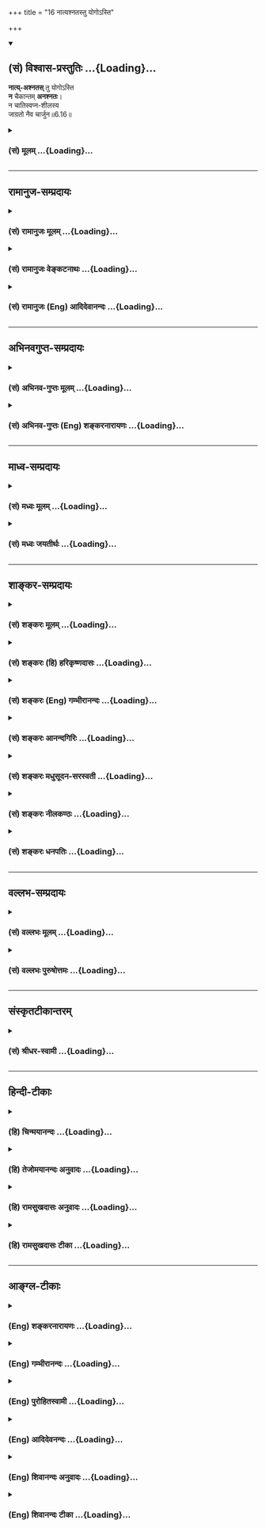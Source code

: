 +++
title = "16 नात्यश्नतस्तु योगोऽस्ति"

+++
<div class="js_include" newlevelforh1="2" title="(सं) विश्वास-प्रस्तुतिः" unfilled url="/mahAbhAratam/vyAsaH/shlokashaH/06-bhIShma-parva/03-bhagavad-gItA-parva/saMskRtam/vishvAsa-prastutiH/06_Atma-saMyama-yogaH_a/16_nAtyashnatastu_yo.md">
<details open><summary><h2>(सं) विश्वास-प्रस्तुतिः ...{Loading}...</h2></summary>

**नात्य्-अश्नतस्** तु योगोऽस्ति  
**न** चैकान्तम् **अनश्नतः**।  
न चातिस्वप्न-शीलस्य  
जाग्रतो नैव चार्जुन॥6.16॥
</details>
</div>
<div class="js_include collapsed" newlevelforh1="3" title="(सं) मूलम्" unfilled url="/mahAbhAratam/vyAsaH/shlokashaH/06-bhIShma-parva/03-bhagavad-gItA-parva/saMskRtam/mUlam/06_Atma-saMyama-yogaH_a/16_nAtyashnatastu_yo.md">
<details><summary><h3>(सं) मूलम् ...{Loading}...</h3></summary>

नात्यश्नतस्तु योगोऽस्ति न चैकान्तमनश्नतः।  
न चातिस्वप्नशीलस्य जाग्रतो नैव चार्जुन।।6.16।।
</details>
</div>


_________________
## रामानुज-सम्प्रदायः
<div class="js_include collapsed" newlevelforh1="3" title="(सं) रामानुजः मूलम्" unfilled url="/mahAbhAratam/vyAsaH/shlokashaH/06-bhIShma-parva/03-bhagavad-gItA-parva/saMskRtam/rAmAnujaH/mUlam/06_Atma-saMyama-yogaH_a/16_nAtyashnatastu_yo.md">
<details><summary><h3>(सं) रामानुजः मूलम् ...{Loading}...</h3></summary>

।।6.16।। अत्यशनानशने योगविरोधिनी अतिविहारविहारौ च तथातिमात्रस्वप्नजागर्ये
तथा च अत्यायासानायासौ।

</details>
</div>
<div class="js_include collapsed" newlevelforh1="3" title="(सं) रामानुजः वेङ्कटनाथः" unfilled url="/mahAbhAratam/vyAsaH/shlokashaH/06-bhIShma-parva/03-bhagavad-gItA-parva/saMskRtam/rAmAnujaH/venkaTanAthaH/06_Atma-saMyama-yogaH_a/16_nAtyashnatastu_yo.md">
<details><summary><h3>(सं) रामानुजः वेङ्कटनाथः ...{Loading}...</h3></summary>

  
  
।।6.16।। उचितदेशप्रभृति परमात्मचिन्तनपर्यन्तं ह्यत्र योगोपकरणमेव
अतःअन्यदपीत्युक्तम्। योगोपकरणं योगोपकारकम्।
अत्यशनादेर्योगविरोधित्वंनात्यश्नतः इति श्लोकस्यार्थः। मिताहारादेस्तु
योगोपयुक्तत्वंयुक्ताहार इति श्लोकेनोच्यत इति व्यतिरेकतोऽन्वयतश्च एक
एवार्थः स्थिरीक्रियत इति विभागमभिप्रेत्याह अत्यशनेति। युक्ताहार इति
श्लोके विहारायासयोरपि उक्तत्वात् पूर्वत्रापि हि तावभिप्रेताविति
दर्शयितुंअतिविहाराविहारावत्यायासानायासावित्युक्तम्। जाग्रतः
इत्यत्राप्यतिरनुषञ्जनीयः।
पूर्वश्लोकोक्तातिशब्दप्रतियोगिकत्वाद्युक्तशब्दो मितपर
इत्यभिप्रायेणमिताहारेत्यादिकमुक्तम्। श्रूयते हि यद्ध्यात्मसम्मितमन्नं
तदवति तन्न हिनस्ति तद्यत्कनीयो न तदवति इति। स्मरन्ति चउदरस्यार्धमन्नस्य
तृतीयमुदकस्य तु। वायोः सच्चरणार्थं तु चतुर्थमवशेषयेत् इति। अतो
न्यूनाधिकादिसमस्तदोषराहित्यं युक्तशब्देनाभिप्रेतम्। द्वन्द्वात्पूर्वमपि
परमिव प्रत्येकमन्वेतव्यम्। विहारशब्दः सञ्चारपरः
तन्द्रीपरिहारार्थविनोदपरो वा। पारिशेष्यादौचित्याच्च चेष्टाशब्दार्थोऽत्र
श्रमहेतुरायासः। दुःखशब्दासङ्कोचाद्योगसामर्थ्याच्चसकलेति विशेषितम्।
तत्फलितमाह बन्धनाशन इति। एवंविधस्य योगो दुःखहा भवतीत्यन्वये योगस्य
पूर्वसिद्धताभ्रमः स्यात् तद्वयदासायसम्पन्नो भवतीत्युक्तम्।

</details>
</div>
<div class="js_include collapsed" newlevelforh1="3" title="(सं) रामानुजः (Eng) आदिदेवानन्दः" unfilled url="/mahAbhAratam/vyAsaH/shlokashaH/06-bhIShma-parva/03-bhagavad-gItA-parva/saMskRtam/rAmAnujaH/english/AdidevAnandaH/06_Atma-saMyama-yogaH_a/16_nAtyashnatastu_yo.md">
<details><summary><h3>(सं) रामानुजः (Eng) आदिदेवानन्दः ...{Loading}...</h3></summary>

6.16 Over-eating and excessive fasting are opposed to Yoga. So also are excessive recreation and non-recreation, too much of sleep and too much of vigil. So too, are overwork and idleness.

</details>
</div>


_________________
## अभिनवगुप्त-सम्प्रदायः
<div class="js_include collapsed" newlevelforh1="3" title="(सं) अभिनव-गुप्तः मूलम्" unfilled url="/mahAbhAratam/vyAsaH/shlokashaH/06-bhIShma-parva/03-bhagavad-gItA-parva/saMskRtam/abhinava-guptaH/mUlam/06_Atma-saMyama-yogaH_a/16_nAtyashnatastu_yo.md">
<details><summary><h3>(सं) अभिनव-गुप्तः मूलम् ...{Loading}...</h3></summary>

।।6.16 6.17।। योगोऽस्तीति। युक्ताहारेति। आहारेषु +++(N योऽपि आहारेषु)+++
आह्रियमाणेषु विषयेषु +++(omits विषयेषु)+++। विहारः उपभोगाय प्रवृत्तिः +++(SK [n]
उपयोगाय प्रवृत्तिः)+++। तस्याश्च युक्तत्वं
नात्यन्तासक्तिर्नात्यन्तपरिवर्जनम्। एवं सर्वत्र। शिष्टं स्पष्टम्। जागरत
इत्यादि मुनेः प्रमाणत्वात्+++(N जाग्रत इति मनःप्रमाणत्वात्)+++ वेदवत्।
एवमन्यत्रापि।

</details>
</div>
<div class="js_include collapsed" newlevelforh1="3" title="(सं) अभिनव-गुप्तः (Eng) शङ्करनारायणः" unfilled url="/mahAbhAratam/vyAsaH/shlokashaH/06-bhIShma-parva/03-bhagavad-gItA-parva/saMskRtam/abhinava-guptaH/english/shankaranArAyaNaH/06_Atma-saMyama-yogaH_a/16_nAtyashnatastu_yo.md">
<details><summary><h3>(सं) अभिनव-गुप्तः (Eng) शङ्करनारायणः ...{Loading}...</h3></summary>

6.16 See Comment under 6.17

</details>
</div>


_________________
## माध्व-सम्प्रदायः
<div class="js_include collapsed" newlevelforh1="3" title="(सं) मध्वः मूलम्" unfilled url="/mahAbhAratam/vyAsaH/shlokashaH/06-bhIShma-parva/03-bhagavad-gItA-parva/saMskRtam/madhvaH/mUlam/06_Atma-saMyama-yogaH_a/16_nAtyashnatastu_yo.md">
<details><summary><h3>(सं) मध्वः मूलम् ...{Loading}...</h3></summary>

।।6.16।। अनशनादिनिषेधोऽशक्तस्य। उक्तं
हिनिद्राशनभयश्वासचेष्टातन्त्रादिवर्जनम्। कृत्वाऽनिमीलिताक्षस्तु शक्तो
ध्यायन्प्रसीदति (प्रसिध्यति)। इति नारदीये।

</details>
</div>
<div class="js_include collapsed" newlevelforh1="3" title="(सं) मध्वः जयतीर्थः" unfilled url="/mahAbhAratam/vyAsaH/shlokashaH/06-bhIShma-parva/03-bhagavad-gItA-parva/saMskRtam/madhvaH/jayatIrthaH/06_Atma-saMyama-yogaH_a/16_nAtyashnatastu_yo.md">
<details><summary><h3>(सं) मध्वः जयतीर्थः ...{Loading}...</h3></summary>

।।6.16 6.17।। न चैकान्तमनश्नतः ৷৷. जाग्रतो नैव च इति
युञ्जानस्यानशनजागरणनिषेधः क्रियते ससर्वविषय इति प्रतीतिनिरासायार्थमाह
**अनशनादि**ति। कुतः इत्यतः शक्तस्य तद्विधानादित्याह **उक्तं ही**ति।
आमीलिताक्ष ईषन्निमीलिताक्षः शक्तस्त्विति सम्बन्धः। आहारादीनां केन
युक्तत्वं इत्यत आह **युक्ते**ति। उपायः समाधिः। समाधिर्हि धात्वर्थः।
तद्वत्ता च प्रत्ययार्थः। अतः सोपायेत्युक्तम्। आहारादेः सोपायत्वं नाम
कीदृशं इत्यत आह **यावते**ति। आदिपदेनेन्द्रियोत्सेकालस्यादेः सङ्ग्रहः।
उपायेन साहित्यं नाम तदविरोधित्वम्। तच्चैवम्भूतमित्यर्थः।

</details>
</div>


_________________
## शाङ्कर-सम्प्रदायः
<div class="js_include collapsed" newlevelforh1="3" title="(सं) शङ्करः मूलम्" unfilled url="/mahAbhAratam/vyAsaH/shlokashaH/06-bhIShma-parva/03-bhagavad-gItA-parva/saMskRtam/shankaraH/mUlam/06_Atma-saMyama-yogaH_a/16_nAtyashnatastu_yo.md">
<details><summary><h3>(सं) शङ्करः मूलम् ...{Loading}...</h3></summary>

।।6.16।। **न अत्यश्नतः** आत्मसंमितमन्नपरिमाणमतीत्याश्नतः अत्यश्नतः न
**योगः अस्ति। न च एकान्तम् अनश्नतः** योगः अस्ति। यदु ह वा आत्मसंमितमन्नं
तदवति तन्न हिनस्ति यद्भूयो हिनस्ति तद्यत् कनीयोऽन्नं न तदवति (शतपथ) इति
श्रुतेः। तस्मात् योगी न आत्मसंमितात् अन्नात् अधिकं न्यूनं वा अश्नीयात्।
अथवा योगिनः योगशास्त्रे परिपठितात् अन्नपरिमाणात् अतिमात्रमश्नतः योगो
नास्ति। उक्तं हि अधर्मशब्दस्य सव्यञ्जनान्नस्य तृतीयमुदकस्य च। वायोः
संचरणार्थं तु चतुर्थमवशेषयेत् इत्यादिपरिमाणम्। तथा **न च
अतिस्वप्नशीलस्य** योगो भवति **नैव च** अतिमात्रं **जाग्रतो** भवति च
**अर्जुन**।। कथं पुनः योगो भवति इत्युच्यते

</details>
</div>
<div class="js_include collapsed" newlevelforh1="3" title="(सं) शङ्करः (हि) हरिकृष्णदासः" unfilled url="/mahAbhAratam/vyAsaH/shlokashaH/06-bhIShma-parva/03-bhagavad-gItA-parva/saMskRtam/shankaraH/hindI/harikRShNadAsaH/06_Atma-saMyama-yogaH_a/16_nAtyashnatastu_yo.md">
<details><summary><h3>(सं) शङ्करः (हि) हरिकृष्णदासः ...{Loading}...</h3></summary>

।।6.16।। अब योगीके आहार आदिके नियम कहे जाते हैं अधिक खानेवालेका अर्थात्
अपनी शक्तिका उल्लङ्घन करके शक्तिसे अधिक भोजन करनेवालाका योग सिद्ध नहीं
होता और बिल्कुल न खानेवालेका भी योग सिद्ध नहीं होता क्योंकि यह श्रुति है
कि जो अपने शरीरकी शक्तिके अनुसार अन्न खाया जाता है वह रक्षा करता है वह
कष्ट नहीं देता ( बिगाड़ नहीं करता ) जो उससे अधिक होता है वह कष्ट देता है
और जो प्रमाणसे कम होता है वह रक्षा नहीं करता। इसलिये योगीको चाहिये कि
अपने लिये जितना उपयुक्त हो उससे कम या ज्यादा अन्न न खाय। अथवा यह अर्थ
समझो कि योगीके लिये योगशास्त्रमें बतलाया हुआ जो अन्नका परिमाण है उससे
अधिक खानेवालेका योग सिद्ध नहीं होता। वहाँ यह परिमाण बतलाया है कि पेटका
आधा भाग अर्थात् दो हिस्से तो शाकपात आदि व्यञ्जनोंसहित भोजनसे और तीसरा
हिस्सा जलसे पूर्ण करना चाहिये तथा चौथा वायुके आनेजानेके लिये खाली रखना
चाहिये इत्यादि। तथा हे अर्जुन न तो बहुत सोनेवालेका ही योग सिद्ध होता है
और न अधिक जागनेवालेको ही योगसिद्धि प्राप्त होती है।

</details>
</div>
<div class="js_include collapsed" newlevelforh1="3" title="(सं) शङ्करः (Eng) गम्भीरानन्दः" unfilled url="/mahAbhAratam/vyAsaH/shlokashaH/06-bhIShma-parva/03-bhagavad-gItA-parva/saMskRtam/shankaraH/english/gambhIrAnandaH/06_Atma-saMyama-yogaH_a/16_nAtyashnatastu_yo.md">
<details><summary><h3>(सं) शङ्करः (Eng) गम्भीरानन्दः ...{Loading}...</h3></summary>

6.16 (Tu, but) O Arjuna, Yoga na asti, is not; atiasnatah, for one who
eats too much, for one who eats food more than his capacity; na ca, nor
is Yoga; anasnatah, for one who does not eat; ekantam, at all. This
accords with the Vedic text, 'As is well known, if one eats that much
food which is within one's capacity, then it sustains him, it does not
hurt him; that which is more, it harms him; that which is less, it does
not sustain him' (Sa. Br.; Bo. Sm. 2.7.22). Therefore, a yogi should not
eat food more or less than what is suitable for him. Or the meaning is
that Yoga is not for one who eats more food than what is prescribed for
a yogi in the scriptures on Yoga. Indeed, the antity has been mentioned
in, 'One half of the stomach is to be filled with food including
curries; the third arter is to be filled with water; but the fourth
arter is to be left for the movement of air,' etc. Similarly, Yoga is
not for ati svapna-silasya, one who habitually sleeps too long; and Yoga
is na eva, surely not; jagratah, for one who keeps awake too long. How,
again, does Yoga become possibel; This is being stated:

</details>
</div>
<div class="js_include collapsed" newlevelforh1="3" title="(सं) शङ्करः आनन्दगिरिः" unfilled url="/mahAbhAratam/vyAsaH/shlokashaH/06-bhIShma-parva/03-bhagavad-gItA-parva/saMskRtam/shankaraH/AnandagiriH/06_Atma-saMyama-yogaH_a/16_nAtyashnatastu_yo.md">
<details><summary><h3>(सं) शङ्करः आनन्दगिरिः ...{Loading}...</h3></summary>

।।6.16।। आहारादीत्यादिशब्देन विहारजागरितादि चोच्यते
आत्मसंमितमन्नपरिमाणमष्टग्रासादि। आहारनियमे शतपथश्रुतिं प्रमाणयति **यदु ह
वा इति**। तदन्नं भुज्यमानं यदु ह वा इति प्रसिद्ध्यानूदितमवति
अनुष्ठानयोग्यतामापाद्यानुष्ठानद्वारेण भोक्तारं रक्षति न
पुनस्तदन्नमस्यानर्थाय भवतीत्यर्थः। यत्पुनरात्मसंमिताद्भूयोऽधिकतरं
शास्त्रमतिक्रम्य भुज्यते तदात्मानं हिनस्ति भोक्तुरनर्थाय भवति। यच्चान्नं
कनीयोऽल्पतरं शास्त्रनिश्चयाभावादद्यते तदन्नमनुष्ठानयोग्यतादिद्वारा न
रक्षितुं क्षमते। तस्मादत्यधिकमत्यल्पं चान्नं योगमारुरुक्षता
त्याज्यमित्यर्थः। श्रुतिसिद्धमर्थं निगमयति **तस्मादिति।**
नेत्यादेर्व्याख्यानान्तरमाह **अथवेति।** किं तदन्नपरिमाणं योगशास्त्रोक्तं
यदधिकं न्यूनं वाभ्यवहरतो योगानुपपत्तिरित्याशङ्क्याह **उक्तं**
**हीति।**पूरयेदशनेनार्धं तृतीयमुदकेन तु। वायोः संचरणार्थं तु
चतुर्थमवशेषयेत्।। इति वाक्यमादिशब्दार्थः। यथा अत्यन्तमश्नतोऽनश्नतश्च
योगो न संभवति तथात्यन्तं स्वपतो जाग्रतश्च न योगः संभवतीत्याह **तथेति।**

</details>
</div>
<div class="js_include collapsed" newlevelforh1="3" title="(सं) शङ्करः मधुसूदन-सरस्वती" unfilled url="/mahAbhAratam/vyAsaH/shlokashaH/06-bhIShma-parva/03-bhagavad-gItA-parva/saMskRtam/shankaraH/madhusUdana-sarasvatI/06_Atma-saMyama-yogaH_a/16_nAtyashnatastu_yo.md">
<details><summary><h3>(सं) शङ्करः मधुसूदन-सरस्वती ...{Loading}...</h3></summary>

।।6.16।। एवं योगाभ्यासनिष्ठस्याहारादिनियममाह द्वाभ्याम् यद्भुक्तं
सज्जीर्यति शरीरस्य च कार्यक्षमतां संपादयति तदात्मसंमितमन्नं तदतिक्रम्य
लोभेनाधिकमश्नतो न योगोऽस्ति। अजीर्णदोषेण व्याधिपीडितत्वात्।
नचैकान्तमनश्नतो योगोऽस्ति अनाहारादत्यल्पाहाराद्वा रसपोषणाभावेन शरीरस्य
कार्याक्षमत्वात्। यदु ह वा आत्मसंमितमन्नं तदवति तन्न हिनस्ति यद्भूयो
हिनस्ति तद्यत्कनीयो न तदवति इति शतपथश्रुतेः। तस्माद्योगी
नात्मसंमितादन्नादधिकं न्यूनं वाश्नीयादित्यर्थः। अथवापूरयेदशनेनार्धं
तृतीयमुदकेन तु। वायोः संचारणार्थं तु चतुर्थमवशेषयेत्।।
इत्यादियोगशास्त्रोक्तपरिमाणादधिकं न्यूनं वाश्नतो योगो न संपद्यत
इत्यर्थः। तथातिनिद्राशीलस्यातिजाग्रतश्च योगो नैवास्ति। हे अर्जुन सावधानो
भवेत्यभिप्रायः। एकश्चकार उक्ताहारातिक्रमसमुच्चयार्थः।
अपरोऽत्रानुक्तदोषसमुच्चयार्थः। यथा मार्कण्डेयपुराणेनाध्मातः क्षुधितः
श्रान्तो न च व्याकुलचेतनः। युञ्जीत योगं राजेन्द्र योगी
सिद्ध्यर्थमात्मनः।। नातिशीते न चैवोष्णे न द्वन्द्वे नानिलान्विते।
कालेष्वेतेषु युञ्जीत न योगं ध्यानतत्परः।। इत्यादि।

</details>
</div>
<div class="js_include collapsed" newlevelforh1="3" title="(सं) शङ्करः नीलकण्ठः" unfilled url="/mahAbhAratam/vyAsaH/shlokashaH/06-bhIShma-parva/03-bhagavad-gItA-parva/saMskRtam/shankaraH/nIlakaNThaH/06_Atma-saMyama-yogaH_a/16_nAtyashnatastu_yo.md">
<details><summary><h3>(सं) शङ्करः नीलकण्ठः ...{Loading}...</h3></summary>

।।6.16।। एवं योगाभ्यासनिष्ठस्याहारादिनियममाह द्वाभ्याम् **नात्यश्नत
इति।** एकान्तमतिशयेन। अतिजाग्रत इत्यत्राप्यतिशब्दो योज्यः।

</details>
</div>
<div class="js_include collapsed" newlevelforh1="3" title="(सं) शङ्करः धनपतिः" unfilled url="/mahAbhAratam/vyAsaH/shlokashaH/06-bhIShma-parva/03-bhagavad-gItA-parva/saMskRtam/shankaraH/dhanapatiH/06_Atma-saMyama-yogaH_a/16_nAtyashnatastu_yo.md">
<details><summary><h3>(सं) शङ्करः धनपतिः ...{Loading}...</h3></summary>

।।6.16।। योगिन आहारादिनियमं वक्तुं प्रथमं व्यतिरेकमाह **नेति।** अत्यश्रतः
आत्मसंमितादन्नादधिकमश्रतः योगो नास्ति। नचैकान्तमात्मसंमितमप्यनश्रतो
योगोऽस्ति। उभयथापि व्याध्यादिना नाशप्रसङ्गात्। तथाच शतपथश्रुतिःयदु ह वा
आत्मसंमितमन्नं तदवति तन्न हिनस्ति यद्भूयो हिनस्ति तद्यत्कनीयो न तदवति
इति तस्माद्योगी नात्मसंमितादन्नादधिकं न्यूनं वाश्रीयात्। योगशास्त्रे
परिपठितादन्नपरिणादतिमात्रं न्यूनं वाश्रतो योगिनो योगो नास्तीति वा
व्याख्येयम्। तदुक्तम्पूरयेदशनेनार्धं तृतीयमुदकेन तु। वायोः संचरणार्थं तु
चतुर्थमवशेषयेत्।। इति। एतादृशस्य योग एव न सिध्यति। तेन
दुःखरुपसमूलसंसारपङ्कहान्या शुद्धत्वाविर्भावस्तु दूरनिरस्त इति
सूचयन्संबोधयति हे अर्जुनेति।

</details>
</div>


_________________
## वल्लभ-सम्प्रदायः
<div class="js_include collapsed" newlevelforh1="3" title="(सं) वल्लभः मूलम्" unfilled url="/mahAbhAratam/vyAsaH/shlokashaH/06-bhIShma-parva/03-bhagavad-gItA-parva/saMskRtam/vallabhaH/mUlam/06_Atma-saMyama-yogaH_a/16_nAtyashnatastu_yo.md">
<details><summary><h3>(सं) वल्लभः मूलम् ...{Loading}...</h3></summary>

।।6.16 6.17।। तमेव परावृत्त्या द्रढयति नात्यश्नत इति स्पष्टम्। किन्तु
युक्ताहारविहारस्य योगो दुःखहा भवति।

</details>
</div>
<div class="js_include collapsed" newlevelforh1="3" title="(सं) वल्लभः पुरुषोत्तमः" unfilled url="/mahAbhAratam/vyAsaH/shlokashaH/06-bhIShma-parva/03-bhagavad-gItA-parva/saMskRtam/vallabhaH/puruShottamaH/06_Atma-saMyama-yogaH_a/16_nAtyashnatastu_yo.md">
<details><summary><h3>(सं) वल्लभः पुरुषोत्तमः ...{Loading}...</h3></summary>

  
  
।।6.16।। एवं योगफलमुक्त्वा तस्य स्थित्यर्थमाहारादिकमाह नात्यश्नतस्त्विति।
अति अश्नतः अधिकभोक्तुर्देहपुष्ट्यर्थं भुञ्जानस्य न च। एकान्तं सर्वथा
अभुञ्जानस्य भगवत्स्वरूपमज्ञात्वा उपवासं कुर्वतः अतिस्वप्नशीलस्य
निद्राशीलस्य सर्वविस्मरणैकस्वभावस्य जाग्रतश्च न चैव योगो
मत्संयोगोऽस्ति।  
  

</details>
</div>


_________________
## संस्कृतटीकान्तरम्
<div class="js_include collapsed" newlevelforh1="3" title="(सं) श्रीधर-स्वामी" unfilled url="/mahAbhAratam/vyAsaH/shlokashaH/06-bhIShma-parva/03-bhagavad-gItA-parva/saMskRtam/shrIdhara-svAmI/06_Atma-saMyama-yogaH_a/16_nAtyashnatastu_yo.md">
<details><summary><h3>(सं) श्रीधर-स्वामी ...{Loading}...</h3></summary>

।।6.16।। योगाभ्यासनिष्ठस्याहारादिनियममाह **नेति** द्वाभ्याम्।
अत्यन्तमधिकं भुञ्जानस्य। एकान्तमत्यन्तमभुञ्जानस्यापि योगः समाधिर्न भवति।
तथातिनिद्राशीलस्यातिजाग्रतश्च योगो नैवास्ति।

</details>
</div>


_________________
## हिन्दी-टीकाः
<div class="js_include collapsed" newlevelforh1="3" title="(हि) चिन्मयानन्दः" unfilled url="/mahAbhAratam/vyAsaH/shlokashaH/06-bhIShma-parva/03-bhagavad-gItA-parva/hindI/chinmayAnandaH/06_Atma-saMyama-yogaH_a/16_nAtyashnatastu_yo.md">
<details><summary><h3>(हि) चिन्मयानन्दः ...{Loading}...</h3></summary>

।।6.16।। उपर्युक्त साधन और साध्य का विस्तृत विवरण जानकर यदि कोई व्यक्ति
निर्दिष्ट साध्य की प्राप्ति में स्वयं को असमर्थ पाये तो कोई आश्चर्य नहीं
। ऐसा भी नहीं कि साधक में इच्छा या प्रयत्न का अभाव हो फिर भी लक्ष्य
प्राप्त करना उसे कठिन ही प्रतीत होता है। वह क्या कारण है जो अनजाने ही
साधक को अपने साध्य से दूर ले जाता है कोई भी वैज्ञानिक सिद्धांत प्रयोग
में सफलता के लिए सावधानियों को बताये बिना पूर्ण नहीं होता। अगले कुछ
श्लोकों में ध्यानयोग के मार्ग में आने वाले सम्भावित गर्तों का संकेत किया
गया है जिनसे साधक को बचने का प्रयत्न करना चाहिए। ध्यान की सफलता के लिए
महत्त्व का नियम यह है कि अति सर्वत्र वर्जयेत् अर्थात् जीवन के कार्यों और
उपभोगो में अतिरेक का त्याग करना चाहिए। परिमितता या संयम सफलता की कुन्जी
है। असंयम से विक्षेप उत्पन्न होते हैं और संगठित व्यक्तित्व का सांमजस्य
भंग हो जाता है। इसलिए आहार विहार और निद्रा में परिमितता का होना आवश्यक
है। भगवान् कहते हैं कि अत्याधिक मात्रा में भोजन करने वाले या अति उपवास
करने वाले व्यक्ति के लिए योग असाध्य है। यहाँ खाने का अर्थ केवल मुख के
द्वारा अन्न भक्षण ही नहीं वरन् सभी इन्द्रियों के द्वारा किये जाने वाले
विषय ग्रहण है। इस शब्द में समाविष्ट हैं विषय ग्रहण मन की भावनाएँ और
बुद्धि के विचार। संक्षेप में योगाभ्यासी पुरुष के लिए नियम यह होना चाहिए
कि केवल व्यक्तिगत लाभ के लिए प्राणी जगत् का संहार किये बिना समयसमय पर जो
कुछ प्राप्त होता है उसका ग्रहण या भक्षण केवल इतना ही करे कि पेट को भार न
हो। यहाँ ठीक ही कहा गया है कि अत्याधिक निद्रा अथवा जागरण योग के अनुकूल
नहीं है। यहाँ भी विवेकपूर्ण परिमितता ही नियम होना चाहिए। संभव है कि
मन्दबुद्धि पुरुष इस श्लोक के तात्पर्य को न समझकर प्रश्न पूछे कि किस
पुरुष के लिए योग सहज साध्य होता है इसके उत्तर में कहते हैं।

</details>
</div>
<div class="js_include collapsed" newlevelforh1="3" title="(हि) तेजोमयानन्दः अनुवादः" unfilled url="/mahAbhAratam/vyAsaH/shlokashaH/06-bhIShma-parva/03-bhagavad-gItA-parva/hindI/tejomayAnandaH/anuvAdaH/06_Atma-saMyama-yogaH_a/16_nAtyashnatastu_yo.md">
<details><summary><h3>(हि) तेजोमयानन्दः अनुवादः ...{Loading}...</h3></summary>

।।6.16।। परन्तु, हे अर्जुन ! यह योग उस पुरुष के लिए सम्भव नहीं होता, जो
अधिक खाने वाला है या बिल्कुल न खाने वाला है तथा जो अधिक सोने वाला है या
सदा जागने वाला है।।

</details>
</div>
<div class="js_include collapsed" newlevelforh1="3" title="(हि) रामसुखदासः अनुवादः" unfilled url="/mahAbhAratam/vyAsaH/shlokashaH/06-bhIShma-parva/03-bhagavad-gItA-parva/hindI/rAmasukhadAsaH/anuvAdaH/06_Atma-saMyama-yogaH_a/16_nAtyashnatastu_yo.md">
<details><summary><h3>(हि) रामसुखदासः अनुवादः ...{Loading}...</h3></summary>

।।6.16।। हे अर्जुन ! यह योग न तो अधिक खानेवालेका और न बिलकुल न
खानेवालेका तथा न अधिक सोनेवालेका और न बिलकुल न सोनेवालेका ही सिद्ध होता
है।

</details>
</div>
<div class="js_include collapsed" newlevelforh1="3" title="(हि) रामसुखदासः टीका" unfilled url="/mahAbhAratam/vyAsaH/shlokashaH/06-bhIShma-parva/03-bhagavad-gItA-parva/hindI/rAmasukhadAsaH/TIkA/06_Atma-saMyama-yogaH_a/16_nAtyashnatastu_yo.md">
<details><summary><h3>(हि) रामसुखदासः टीका ...{Loading}...</h3></summary>

।।6.16।।***व्याख्या--*'नात्यश्नतस्तु योगोऽस्ति'--**अधिक खानेवालेका योग
सिद्ध नहीं होता **(टिप्पणी प₀ 347)**। कारण कि अन्न अधिक खानेसे अर्थात्
भूखके बिना खानेसे अथवा भूखसे अधिक खानेसे प्यास ज्यादा लगती है, जिससे
पानी ज्यादा पीना पड़ता है। ज्यादा अन्न खाने और पानी पीनेसे पेट भारी हो
जाता है। पेट भारी होनेसे शरीर भी बोझिल मालूम देता है। शरीरमें आलस्य छा
जाता है। बार-बार पेट याद आताहै। कुछ भी काम करनेका अथवा साधन, भजन, जप,
ध्यान आदि करनेका मन नहीं करता। न तो सुखपूर्वक बैठा जाता है और न
सुखपूर्वक लेटा ही जाता है तथा न चलने-फिरनेका ही मन करता है। अजीर्ण आदि
होनेसे शरीरमें रोग पैदा हो जाते हैं। इसलिये अधिक खानेवाले पुरुषका योग
कैसे सिद्ध हो सकता है; नहीं हो सकता।

</details>
</div>


_________________
## आङ्ग्ल-टीकाः
<div class="js_include collapsed" newlevelforh1="3" title="(Eng) शङ्करनारायणः" unfilled url="/mahAbhAratam/vyAsaH/shlokashaH/06-bhIShma-parva/03-bhagavad-gItA-parva/english/shankaranArAyaNaH/06_Atma-saMyama-yogaH_a/16_nAtyashnatastu_yo.md">
<details><summary><h3>(Eng) शङ्करनारायणः ...{Loading}...</h3></summary>

6.16. Yoga is neither for him who eats too much; nor for him who totally abstains from eating; nor for him who is prone to sleep too much; and nor for him who keeps awake too much.

</details>
</div>
<div class="js_include collapsed" newlevelforh1="3" title="(Eng) गम्भीरानन्दः" unfilled url="/mahAbhAratam/vyAsaH/shlokashaH/06-bhIShma-parva/03-bhagavad-gItA-parva/english/gambhIrAnandaH/06_Atma-saMyama-yogaH_a/16_nAtyashnatastu_yo.md">
<details><summary><h3>(Eng) गम्भीरानन्दः ...{Loading}...</h3></summary>

6.16 But, O Arjuna, Yoga is not for one who eats too much, nor for one who does not eat at all; neither for one who habitually sleeps too long,
nor surely for one who keeps awake.

</details>
</div>
<div class="js_include collapsed" newlevelforh1="3" title="(Eng) पुरोहितस्वामी" unfilled url="/mahAbhAratam/vyAsaH/shlokashaH/06-bhIShma-parva/03-bhagavad-gItA-parva/english/purohitasvAmI/06_Atma-saMyama-yogaH_a/16_nAtyashnatastu_yo.md">
<details><summary><h3>(Eng) पुरोहितस्वामी ...{Loading}...</h3></summary>

6.16 Meditation is not for him who eats too much, not for him who eats not at all; not for him who is overmuch addicted to sleep, not for him who is always awake.

</details>
</div>
<div class="js_include collapsed" newlevelforh1="3" title="(Eng) आदिदेवनन्दः" unfilled url="/mahAbhAratam/vyAsaH/shlokashaH/06-bhIShma-parva/03-bhagavad-gItA-parva/english/AdidevanandaH/06_Atma-saMyama-yogaH_a/16_nAtyashnatastu_yo.md">
<details><summary><h3>(Eng) आदिदेवनन्दः ...{Loading}...</h3></summary>

6.16 Yoga is not for him who over-eats, nor for him who fasts excessively; not for him, O Arjuna, who sleeps too much, nor for him who stays awake too long.

</details>
</div>
<div class="js_include collapsed" newlevelforh1="3" title="(Eng) शिवानन्दः अनुवादः" unfilled url="/mahAbhAratam/vyAsaH/shlokashaH/06-bhIShma-parva/03-bhagavad-gItA-parva/english/shivAnandaH/anuvAdaH/06_Atma-saMyama-yogaH_a/16_nAtyashnatastu_yo.md">
<details><summary><h3>(Eng) शिवानन्दः अनुवादः ...{Loading}...</h3></summary>

6.16 Verily Yoga is not possible for him who eats too much, nor for him who does not eat at all, nor for him who sleeps too much, nor for him who is (always) awake, O Arjuna.

</details>
</div>
<div class="js_include collapsed" newlevelforh1="3" title="(Eng) शिवानन्दः टीका" unfilled url="/mahAbhAratam/vyAsaH/shlokashaH/06-bhIShma-parva/03-bhagavad-gItA-parva/english/shivAnandaH/TIkA/06_Atma-saMyama-yogaH_a/16_nAtyashnatastu_yo.md">
<details><summary><h3>(Eng) शिवानन्दः टीका ...{Loading}...</h3></summary>

6.16 न not; अत्यश्नतः of one who eats too much; तु verily; योगः Yoga;
अस्ति is; न not; च and; एकान्तम् at all; अनश्नतः of one who does not eat; न not; च and; अतिस्वप्नशीलस्य of one who sleeps too much; जाग्रतः
one who is awake; न not; एव even; च and; अर्जुन O Arjuna.Commentary In this verse the Lord prescribes the diet for the students of Yoga. You must observe moderation in eating and sleeping. If you eat too much you will feel drowsy; and sleep will overpower you. You will get indigestion; flatulence; diseases of the bowels and the liver. If you eat too little you will get weakness and you will not be able to sit for a long time in meditation. You should eat neither more nor less than what is actually necessary for maintaining the body in a healthy and strong state.It may mean also that success in Yoga is not possible for him who eats more than the antity prescribed in the text books on Yoga.
They prescribe Half the stomach must be filled with food a arter with water and the remaining fourth must be empty for the free movement of air. This is the Mitahara or moderate diest for a student of Yoga.If you sleep too much you will become lethargic. The mind will be dull and the body will be heavy. You cannot meditate. If you sleep too little you will experience drowsiness. You will sleep during meditation. Keep the golden medium. You will have rapid progress in Yoga.

</details>
</div>
